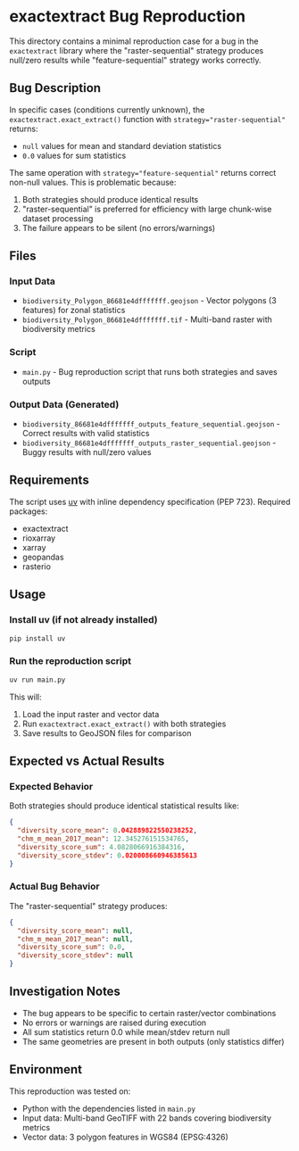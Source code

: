 # exactextract Bug Reproduction

This directory contains a minimal reproduction case for a bug in the `exactextract` library where the "raster-sequential" strategy produces null/zero results while "feature-sequential" strategy works correctly.

## Bug Description

In specific cases (conditions currently unknown), the `exactextract.exact_extract()` function with `strategy="raster-sequential"` returns:
- `null` values for mean and standard deviation statistics
- `0.0` values for sum statistics

The same operation with `strategy="feature-sequential"` returns correct non-null values. This is problematic because:
1. Both strategies should produce identical results
2. "raster-sequential" is preferred for efficiency with large chunk-wise dataset processing
3. The failure appears to be silent (no errors/warnings)

## Files

### Input Data
- `biodiversity_Polygon_86681e4dfffffff.geojson` - Vector polygons (3 features) for zonal statistics
- `biodiversity_Polygon_86681e4dfffffff.tif` - Multi-band raster with biodiversity metrics

### Script
- `main.py` - Bug reproduction script that runs both strategies and saves outputs

### Output Data (Generated)
- `biodiversity_86681e4dfffffff_outputs_feature_sequential.geojson` - Correct results with valid statistics
- `biodiversity_86681e4dfffffff_outputs_raster_sequential.geojson` - Buggy results with null/zero values

## Requirements

The script uses [uv](https://docs.astral.sh/uv/) with inline dependency specification (PEP 723). Required packages:
- exactextract
- rioxarray  
- xarray
- geopandas
- rasterio

## Usage

### Install uv (if not already installed)
```bash
pip install uv
```

### Run the reproduction script
```bash
uv run main.py
```

This will:
1. Load the input raster and vector data
2. Run `exactextract.exact_extract()` with both strategies
3. Save results to GeoJSON files for comparison

## Expected vs Actual Results

### Expected Behavior
Both strategies should produce identical statistical results like:
```json
{
  "diversity_score_mean": 0.042889822550238252,
  "chm_m_mean_2017_mean": 12.345276151534765,
  "diversity_score_sum": 4.0828066916384316,
  "diversity_score_stdev": 0.020008660946385613
}
```

### Actual Bug Behavior  
The "raster-sequential" strategy produces:
```json
{
  "diversity_score_mean": null,
  "chm_m_mean_2017_mean": null,
  "diversity_score_sum": 0.0,
  "diversity_score_stdev": null
}
```

## Investigation Notes

- The bug appears to be specific to certain raster/vector combinations
- No errors or warnings are raised during execution
- All sum statistics return 0.0 while mean/stdev return null
- The same geometries are present in both outputs (only statistics differ)

## Environment

This reproduction was tested on:
- Python with the dependencies listed in `main.py`
- Input data: Multi-band GeoTIFF with 22 bands covering biodiversity metrics
- Vector data: 3 polygon features in WGS84 (EPSG:4326)